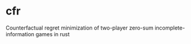 # cfr
Counterfactual regret minimization of two-player zero-sum incomplete-information games in rust
